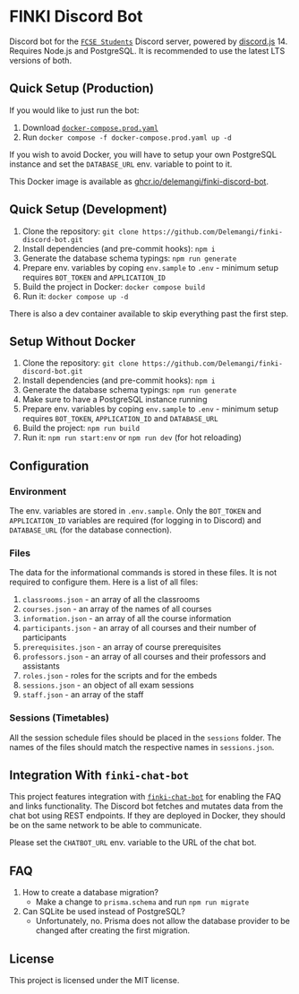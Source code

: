 # FINKI Discord Bot

Discord bot for the [`FCSE Students`](https://discord.gg/finki-studenti-810997107376914444) Discord server, powered by [discord.js](https://github.com/discordjs/discord.js) 14. Requires Node.js and PostgreSQL. It is recommended to use the latest LTS versions of both.

## Quick Setup (Production)

If you would like to just run the bot:

1. Download [`docker-compose.prod.yaml`](https://github.com/Delemangi/finki-discord-bot/blob/main/docker-compose.prod.yaml)
2. Run `docker compose -f docker-compose.prod.yaml up -d`

If you wish to avoid Docker, you will have to setup your own PostgreSQL instance and set the `DATABASE_URL` env. variable to point to it.

This Docker image is available as [ghcr.io/delemangi/finki-discord-bot](https://github.com/Delemangi/finki-discord-bot/pkgs/container/finki-discord-bot).

## Quick Setup (Development)

1. Clone the repository: `git clone https://github.com/Delemangi/finki-discord-bot.git`
2. Install dependencies (and pre-commit hooks): `npm i`
3. Generate the database schema typings: `npm run generate`
4. Prepare env. variables by coping `env.sample` to `.env` - minimum setup requires `BOT_TOKEN` and `APPLICATION_ID`
5. Build the project in Docker: `docker compose build`
6. Run it: `docker compose up -d`

There is also a dev container available to skip everything past the first step.

## Setup Without Docker

1. Clone the repository: `git clone https://github.com/Delemangi/finki-discord-bot.git`
2. Install dependencies (and pre-commit hooks): `npm i`
3. Generate the database schema typings: `npm run generate`
4. Make sure to have a PostgreSQL instance running
5. Prepare env. variables by coping `env.sample` to `.env` - minimum setup requires `BOT_TOKEN`, `APPLICATION_ID` and `DATABASE_URL`
6. Build the project: `npm run build`
7. Run it: `npm run start:env` or `npm run dev` (for hot reloading)

## Configuration

### Environment

The env. variables are stored in `.env.sample`. Only the `BOT_TOKEN` and `APPLICATION_ID` variables are required (for logging in to Discord) and `DATABASE_URL` (for the database connection).

### Files

The data for the informational commands is stored in these files. It is not required to configure them. Here is a list of all files:

1. `classrooms.json` - an array of all the classrooms
2. `courses.json` - an array of the names of all courses
3. `information.json` - an array of all the course information
4. `participants.json` - an array of all courses and their number of participants
5. `prerequisites.json` - an array of course prerequisites
6. `professors.json` - an array of all courses and their professors and assistants
7. `roles.json` - roles for the scripts and for the embeds
8. `sessions.json` - an object of all exam sessions
9. `staff.json` - an array of the staff

### Sessions (Timetables)

All the session schedule files should be placed in the `sessions` folder. The names of the files should match the respective names in `sessions.json`.

## Integration With `finki-chat-bot`

This project features integration with [`finki-chat-bot`](https://github.com/Delemangi/finki-chat-bot) for enabling the FAQ and links functionality. The Discord bot fetches and mutates data from the chat bot using REST endpoints. If they are deployed in Docker, they should be on the same network to be able to communicate.

Please set the `CHATBOT_URL` env. variable to the URL of the chat bot.

## FAQ

1. How to create a database migration?
   - Make a change to `prisma.schema` and run `npm run migrate`
2. Can SQLite be used instead of PostgreSQL?
   - Unfortunately, no. Prisma does not allow the database provider to be changed after creating the first migration.

## License

This project is licensed under the MIT license.
